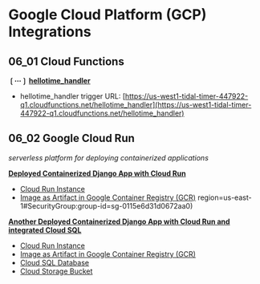 # Google Cloud Platform (GCP) Integrations

## 06_01 Cloud Functions

**❲⋯❳ [hellotime_handler](https://console.cloud.google.com/functions/details/us-west1/hellotime_handler?env=gen1&authuser=4&project=tidal-timer-447922-q1)**

- hellotime_handler trigger URL: [https://us-west1-tidal-timer-447922-q1.cloudfunctions.net/hellotime_handler](https://us-west1-tidal-timer-447922-q1.cloudfunctions.net/hellotime_handler)
  <!-- _Currently disabled to save on costs._ -->

## 06_02 Google Cloud Run

_serverless platform for deploying containerized applications_

**[Deployed Containerized Django App with Cloud Run](https://console.cloud.google.com/run/detail/us-west1/hello-google/metrics?authuser=4&cloudshell=true&project=tidal-timer-447922-q1)**

<!-- _Currently disabled to save on costs._ -->

- [Cloud Run Instance](https://console.cloud.google.com/run/detail/us-west1/hello-google/metrics?authuser=4&cloudshell=true&project=tidal-timer-447922-q1)
- [Image as Artifact in Google Container Registry (GCR)](https://console.cloud.google.com/artifacts/docker/tidal-timer-447922-q1/us/gcr.io/hello-google?authuser=4&cloudshell=true&project=tidal-timer-447922-q1)
  region=us-east-1#SecurityGroup:group-id=sg-0115e6d31d0672aa0)

**[Another Deployed Containerized Django App with Cloud Run and integrated Cloud SQL](https://workshop3-394543271870.us-central1.run.app/)**

<!-- _Currently disabled to save on costs._ -->

- [Cloud Run Instance](https://console.cloud.google.com/run/detail/us-central1/workshop3/metrics?authuser=4&cloudshell=true&project=thenickedwards-gcp-tests)
- [Image as Artifact in Google Container Registry (GCR)](https://console.cloud.google.com/artifacts/docker/thenickedwards-gcp-tests/us-central1/workshop3-repo?authuser=4&cloudshell=true&project=thenickedwards-gcp-tests)
- [Cloud SQL Database](https://console.cloud.google.com/sql/instances/workshop3-postgres/databases?authuser=4&cloudshell=true&project=thenickedwards-gcp-tests)
- [Cloud Storage Bucket](https://console.cloud.google.com/storage/browser/thenickedwards-gcp-tests-storage;tab=objects?forceOnBucketsSortingFiltering=true&authuser=4&cloudshell=true&project=thenickedwards-gcp-tests&prefix=&forceOnObjectsSortingFiltering=false)
